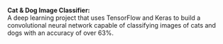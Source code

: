 **Cat & Dog Image Classifier:**  
A deep learning project that uses TensorFlow and Keras to build a convolutional neural network capable of classifying images of cats and dogs with an accuracy of over 63%.
